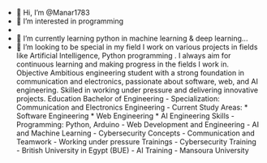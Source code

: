 - 👋 Hi, I’m @Manar1783
- 👀 I’m interested in programming
- 
- 🌱 I’m currently learning python in machine learning & deep learning...
- 💞️ I’m looking to be special in my field
 I work on various projects in fields like Artificial Intelligence, Python programming . I always aim for continuous learning and making progress in the fields I work in. Objective Ambitious engineering student with a strong foundation in communication and electronics, passionate about software, web, and AI engineering. Skilled in working under pressure and delivering innovative projects. Education Bachelor of Engineering - Specialization: Communication and Electronics Engineering - Current Study Areas: * Software Engineering * Web Engineering * AI Engineering Skills - Programming: Python, Arduino - Web Development and Engineering - AI and Machine Learning - Cybersecurity Concepts - Communication and Teamwork - Working under pressure Trainings - Cybersecurity Training - British University in Egypt (BUE) - AI Training - Mansoura University
